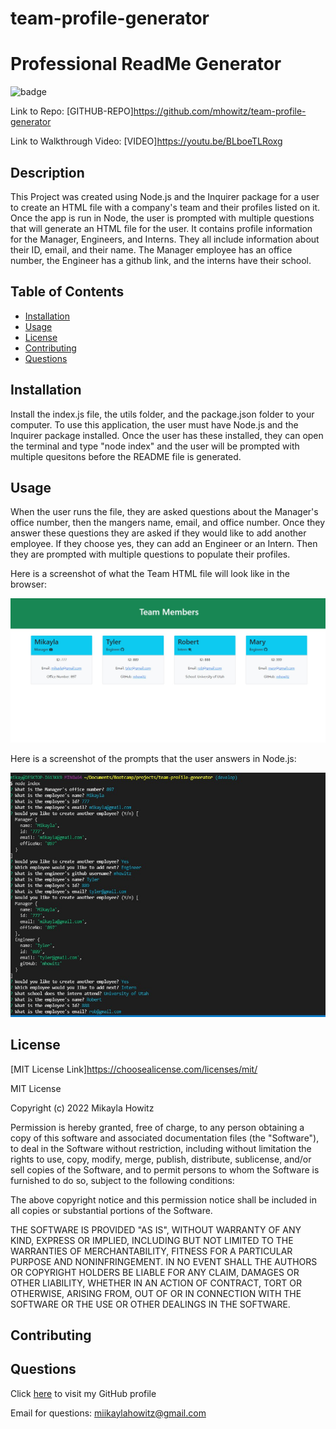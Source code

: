 # team-profile-generator
  # Professional ReadMe Generator
  ![badge](https://img.shields.io/badge/MIT-License-Green)

  Link to Repo: [GITHUB-REPO]https://github.com/mhowitz/team-profile-generator

  Link to Walkthrough Video: [VIDEO]https://youtu.be/BLboeTLRoxg
  
  ## Description

  This Project was created using Node.js and the Inquirer package for a user to create an HTML file with a company's team and their profiles listed on it. Once the app is run in Node, the user is prompted with multiple questions that will generate an HTML file for the user. It contains profile information for the Manager, Engineers, and Interns. They all include information about their ID, email, and their name. The Manager employee has an office number, the Engineer has a github link, and the interns have their school.

  ## Table of Contents

  * [Installation](#installation)
  * [Usage](#usage)
  * [License](#license)
  * [Contributing](#contributing)
  * [Questions](#questions)
  
  
  ## Installation

  Install the index.js file, the utils folder, and the package.json folder to your computer. To use this application, the user must have Node.js and the Inquirer package installed. Once the user has these installed, they can open the terminal and type "node index" and the user will be prompted with multiple quesitons before the README file is generated.
  
  ## Usage

  When the user runs the file, they are asked questions about the Manager's office number, then the mangers name, email, and office number. Once they answer these questions they are asked if they would like to add another employee. If they choose yes, they can add an Engineer or an Intern. Then they are prompted with multiple questions to populate their profiles.
  
  Here is a screenshot of what the Team HTML file will look like in the browser:
  
  ![screenshot-of-browser](images/html.JPG)
  
  
  Here is a screenshot of the prompts that the user answers in Node.js:
  
  ![screenshot-of-terminal](images/node.JPG)
  
  ## License 

  [MIT License Link]https://choosealicense.com/licenses/mit/
  
  MIT License

Copyright (c) 2022 Mikayla Howitz

Permission is hereby granted, free of charge, to any person obtaining a copy of this software and associated documentation files (the "Software"), to deal in the Software without restriction, including without limitation the rights to use, copy, modify, merge, publish, distribute, sublicense, and/or sell copies of the Software, and to permit persons to whom the Software is furnished to do so, subject to the following conditions:

The above copyright notice and this permission notice shall be included in all copies or substantial portions of the Software.

THE SOFTWARE IS PROVIDED "AS IS", WITHOUT WARRANTY OF ANY KIND, EXPRESS OR IMPLIED, INCLUDING BUT NOT LIMITED TO THE WARRANTIES OF MERCHANTABILITY, FITNESS FOR A PARTICULAR PURPOSE AND NONINFRINGEMENT. IN NO EVENT SHALL THE AUTHORS OR COPYRIGHT HOLDERS BE LIABLE FOR ANY CLAIM, DAMAGES OR OTHER LIABILITY, WHETHER IN AN ACTION OF CONTRACT, TORT OR OTHERWISE, ARISING FROM, OUT OF OR IN CONNECTION WITH THE SOFTWARE OR THE USE OR OTHER DEALINGS IN THE SOFTWARE.

  ## Contributing

  
  ## Questions

  Click [here](https://github.com/mhowitz) to visit my GitHub profile

  Email for questions: miikaylahowitz@gmail.com

